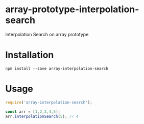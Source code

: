 # array-prototype-interpolation-search

Interpolation Search on array prototype


# Installation

`npm install --save array-interpolation-search`

# Usage

```js
require('array-interpolation-search');

const arr = [1,2,3,4,5];
arr.interpolationSearch(5); // 4
```